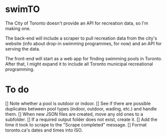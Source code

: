 swimTO
======

The City of Toronto doesn't provide an API for recreation data, so I'm making one.

The back-end will include a scraper to pull recreation data from the city's website (info about drop-in swimming programmes, for now) and an API for serving the data.

The front-end will start as a web app for finding swimming pools in Toronto. After that, I might expand it to include all Toronto municipal recreational programming.

To do
======

[] Note whether a pool is outdoor or indoor.
[] See if there are possible duplicates between pool types (indoor, outdoor, wading, etc.) and handle them.
[] When new JSON files are created, move any old ones to a subfolder.
[] If a required output folder does not exist, create it.
[] Add the time it took to scrape to the "Scrape completed" message.
[] Format toronto.ca's dates and times into ISO.
